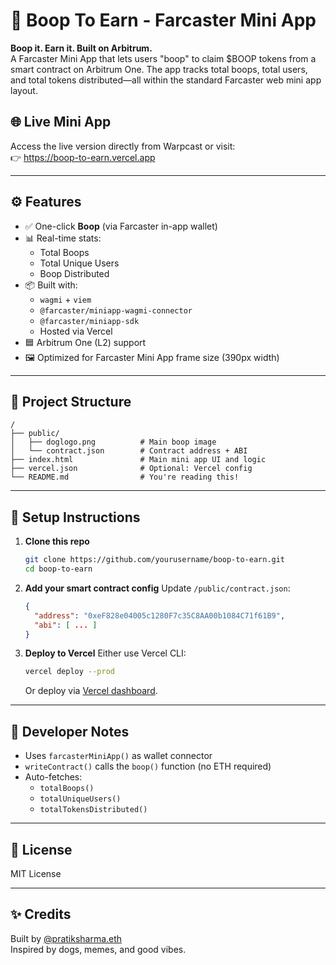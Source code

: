 # 🐶 Boop To Earn - Farcaster Mini App

**Boop it. Earn it. Built on Arbitrum.**  
A Farcaster Mini App that lets users "boop" to claim $BOOP tokens from a smart contract on Arbitrum One. The app tracks total boops, total users, and total tokens distributed—all within the standard Farcaster web mini app layout.

## 🌐 Live Mini App

Access the live version directly from Warpcast or visit:  
👉 https://boop-to-earn.vercel.app

---

## ⚙️ Features

- ✅ One-click **Boop** (via Farcaster in-app wallet)
- 📊 Real-time stats:
  - Total Boops
  - Total Unique Users
  - Boop Distributed
- 📦 Built with:
  - `wagmi` + `viem`
  - `@farcaster/miniapp-wagmi-connector`
  - `@farcaster/miniapp-sdk`
  - Hosted via Vercel
- 🟦 Arbitrum One (L2) support
- 🖼️ Optimized for Farcaster Mini App frame size (390px width)

---

## 📁 Project Structure

```
/
├── public/
│   ├── doglogo.png          # Main boop image
│   └── contract.json        # Contract address + ABI
├── index.html               # Main mini app UI and logic
├── vercel.json              # Optional: Vercel config
└── README.md                # You're reading this!
```

---

## 📝 Setup Instructions

1. **Clone this repo**
   ```bash
   git clone https://github.com/yourusername/boop-to-earn.git
   cd boop-to-earn
   ```

2. **Add your smart contract config**
   Update `/public/contract.json`:
   ```json
   {
     "address": "0xeF828e04005c1280F7c35C8AA00b1084C71f61B9",
     "abi": [ ... ]
   }
   ```

3. **Deploy to Vercel**
   Either use Vercel CLI:
   ```bash
   vercel deploy --prod
   ```
   Or deploy via [Vercel dashboard](https://vercel.com/).

---

## 🧠 Developer Notes

- Uses `farcasterMiniApp()` as wallet connector
- `writeContract()` calls the `boop()` function (no ETH required)
- Auto-fetches:
  - `totalBoops()`
  - `totalUniqueUsers()`
  - `totalTokensDistributed()`

---

## 📜 License

MIT License

---

## ✨ Credits

Built by [@pratiksharma.eth](https://warpcast.com/pratiksharma.eth)  
Inspired by dogs, memes, and good vibes.
